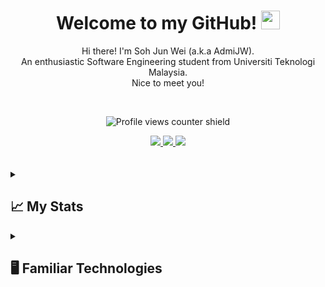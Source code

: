 
<h1 align='center'>
    Welcome to my GitHub!
    <img src="https://media.giphy.com/media/hvRJCLFzcasrR4ia7z/giphy.gif" width="30px"/>
</h1>

<p align='center'>
  Hi there! I'm Soh Jun Wei (a.k.a AdmiJW).
  <br>
  An enthusiastic Software Engineering student from Universiti Teknologi Malaysia. 
  <br>
  Nice to meet you!
</p>
<br/>

<div align='center'>

![Profile views counter shield](https://komarev.com/ghpvc/?username=AdmiJW&style=plastic&color=brightgreen&label=Profile+Viewed:)

<a href='https://stackoverflow.com/users/14033758/admijw'>
  <img src="https://img.shields.io/badge/Stack_Overflow-FE7A16?style=for-the-badge&logo=stack-overflow&logoColor=white" /> 
</a>

<a href='https://www.linkedin.com/in/soh-jun-wei-363999174/'>
  <img src="https://img.shields.io/badge/LinkedIn-0077B5?style=for-the-badge&logo=linkedin&logoColor=white"/> 
</a>

<a href='https://www.youtube.com/@junwei1779'>
  <img src="https://img.shields.io/badge/YouTube-FF0000?style=for-the-badge&logo=youtube&logoColor=white"/>
</a>

</div>



<br>
<br>


<!-- Github Statistics -->
<details>

<summary>
    <h2><bold>
        📈 My Stats
    </bold></h2>
</summary>
    
<div style='display: flex; gap: 5px; flex-wrap: wrap;'>
    <img src='http://github-readme-streak-stats.herokuapp.com?user=AdmiJW&theme=github-dark'/>
    <img src='https://github-readme-stats.vercel.app/api?username=AdmiJW&show_icons=true&theme=chartreuse-dark'/>
    <img src='https://github-readme-stats.vercel.app/api/top-langs/?username=AdmiJW&langs_count=10&layout=compact&hide=jupyter%20notebook'/>
</div>

</details>



<!-- Familiar Technologies -->
<details>
<summary>
    <h2><bold>
        🖥️ Familiar Technologies 
    </bold></h2>
</summary/>

<h3>
    🌐 Front-end
</h3>
    

<div style='display: flex; gap: 5px;'>
  <img src='https://img.shields.io/badge/Angular-DD0031?style=for-the-badge&logo=angular&logoColor=white'/>
  <img src='https://img.shields.io/badge/Bootstrap-563D7C?style=for-the-badge&logo=bootstrap&logoColor=white'/>
  <img src='https://img.shields.io/badge/Tailwind_CSS-38B2AC?style=for-the-badge&logo=tailwind-css&logoColor=white'/>
  <img src='https://img.shields.io/badge/React-20232A?style=for-the-badge&logo=react&logoColor=61DAFB'/>
  <img src='https://img.shields.io/badge/SvelteKit-FF3E00?style=for-the-badge&logo=Svelte&logoColor=white'/>
</div>


### 🚀 Back-end

<div style='display: flex; gap: 5px;'>
  <img src='https://img.shields.io/badge/PHP-777BB4?style=for-the-badge&logo=php&logoColor=white'/>
  <img src='https://img.shields.io/badge/Spring-6DB33F?style=for-the-badge&logo=spring&logoColor=white'/>
  <img src='https://img.shields.io/badge/Node.js-339933?style=for-the-badge&logo=nodedotjs&logoColor=white'/>
  <img src='https://img.shields.io/badge/.NET-512BD4?style=for-the-badge&logo=dotnet&logoColor=white'/>
</div>


### ⚡ Database

<div style='display: flex; gap: 5px;'>
  <img src='https://img.shields.io/badge/PostgreSQL-316192?style=for-the-badge&logo=postgresql&logoColor=white'/>
  <img src='https://img.shields.io/badge/MySQL-005C84?style=for-the-badge&logo=mysql&logoColor=white'/>
  <img src='https://img.shields.io/badge/PostgreSQL-316192?style=for-the-badge&logo=postgresql&logoColor=white'/>
  <img src='https://img.shields.io/badge/Supabase-181818?style=for-the-badge&logo=supabase&logoColor=white'/>
  <img src='https://img.shields.io/badge/MongoDB-4EA94B?style=for-the-badge&logo=mongodb&logoColor=white'/>
  <img src='https://img.shields.io/badge/firebase-ffca28?style=for-the-badge&logo=firebase&logoColor=black'/>
</div>

### 👩‍💻 Languages

<div style='display: flex; gap: 5px;'>
  <img src='https://img.shields.io/badge/C%2B%2B-00599C?style=for-the-badge&logo=c%2B%2B&logoColor=white'>
  <img src='https://img.shields.io/badge/C%23-239120?style=for-the-badge&logo=c-sharp&logoColor=white'>
  <img src='https://img.shields.io/badge/CSS3-1572B6?style=for-the-badge&logo=css3&logoColor=white'>
  <img src='https://img.shields.io/badge/Dart-0175C2?style=for-the-badge&logo=dart&logoColor=white'>
  <img src='https://img.shields.io/badge/HTML5-E34F26?style=for-the-badge&logo=html5&logoColor=white'>
  <img src='https://img.shields.io/badge/JavaScript-323330?style=for-the-badge&logo=javascript&logoColor=F7DF1E'>
  <img src='https://img.shields.io/badge/PHP-777BB4?style=for-the-badge&logo=php&logoColor=white'>
  <img src='https://img.shields.io/badge/Python-FFD43B?style=for-the-badge&logo=python&logoColor=blue'>
  <img src='https://img.shields.io/badge/TypeScript-007ACC?style=for-the-badge&logo=typescript&logoColor=white'>
  <img src='https://img.shields.io/badge/java-%23ED8B00.svg?style=for-the-badge&logo=java&logoColor=white'>
</div>

### 🎮 Others

<div style='display: flex; gap: 5px;'>
  <img src='https://img.shields.io/badge/Unity-100000?style=for-the-badge&logo=unity&logoColor=white'/>
  <img src='https://img.shields.io/badge/Flutter-02569B?style=for-the-badge&logo=flutter&logoColor=white'/>
</div>


</details>





